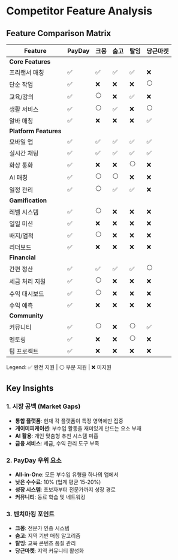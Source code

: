 # Competitor Feature Analysis

## Feature Comparison Matrix

| Feature | PayDay | 크몽 | 숨고 | 탈잉 | 당근마켓 |
|---------|--------|------|------|------|----------|
| **Core Features** |
| 프리랜서 매칭 | ✅ | ✅ | ✅ | ✅ | ❌ |
| 단순 작업 | ✅ | ❌ | ❌ | ❌ | ⚪ |
| 교육/강의 | ✅ | ⚪ | ❌ | ✅ | ❌ |
| 생활 서비스 | ✅ | ⚪ | ✅ | ❌ | ⚪ |
| 알바 매칭 | ✅ | ❌ | ❌ | ❌ | ✅ |
| **Platform Features** |
| 모바일 앱 | ✅ | ✅ | ✅ | ✅ | ✅ |
| 실시간 채팅 | ✅ | ✅ | ✅ | ✅ | ✅ |
| 화상 통화 | ✅ | ❌ | ❌ | ⚪ | ❌ |
| AI 매칭 | ✅ | ⚪ | ⚪ | ❌ | ❌ |
| 일정 관리 | ✅ | ⚪ | ✅ | ✅ | ❌ |
| **Gamification** |
| 레벨 시스템 | ✅ | ⚪ | ❌ | ❌ | ❌ |
| 일일 미션 | ✅ | ❌ | ❌ | ❌ | ❌ |
| 배지/업적 | ✅ | ⚪ | ❌ | ❌ | ❌ |
| 리더보드 | ✅ | ❌ | ❌ | ❌ | ❌ |
| **Financial** |
| 간편 정산 | ✅ | ✅ | ✅ | ✅ | ⚪ |
| 세금 처리 지원 | ✅ | ⚪ | ❌ | ❌ | ❌ |
| 수익 대시보드 | ✅ | ⚪ | ❌ | ❌ | ❌ |
| 수익 예측 | ✅ | ❌ | ❌ | ❌ | ❌ |
| **Community** |
| 커뮤니티 | ✅ | ⚪ | ❌ | ⚪ | ✅ |
| 멘토링 | ✅ | ❌ | ❌ | ⚪ | ❌ |
| 팀 프로젝트 | ✅ | ❌ | ❌ | ❌ | ❌ |

Legend: ✅ 완전 지원 | ⚪ 부분 지원 | ❌ 미지원

## Key Insights

### 1. 시장 공백 (Market Gaps)
- **통합 플랫폼**: 현재 각 플랫폼이 특정 영역에만 집중
- **게이미피케이션**: 부수입 활동을 재미있게 만드는 요소 부재
- **AI 활용**: 개인 맞춤형 추천 시스템 미흡
- **금융 서비스**: 세금, 수익 관리 도구 부족

### 2. PayDay 우위 요소
- **All-in-One**: 모든 부수입 유형을 하나의 앱에서
- **낮은 수수료**: 10% (업계 평균 15-20%)
- **성장 시스템**: 초보자부터 전문가까지 성장 경로
- **커뮤니티**: 동료 학습 및 네트워킹

### 3. 벤치마킹 포인트
- **크몽**: 전문가 인증 시스템
- **숨고**: 지역 기반 매칭 알고리즘
- **탈잉**: 교육 콘텐츠 품질 관리
- **당근마켓**: 지역 커뮤니티 활성화
